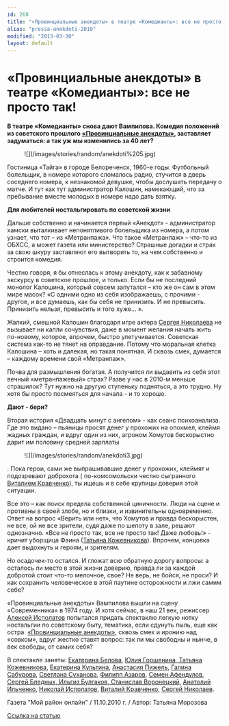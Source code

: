 ```yaml
---
id: 268
title: "«Провинциальные анекдоты» в театре «Комедианты»: все не просто так!"
alias: "pressa-anekdoti-2010"
modified: "2013-03-30"
layout: default
---
```


# «Провинциальные анекдоты» в театре «Комедианты»: все не просто так!

**В театре «Комедианты» снова дают Вампилова. Комедия положений из советского прошлого [«Провинциальные анекдоты»](71-anekdoti.html), заставляет задуматься: а так уж мы изменились за 40 лет?**

<figure>
![](/images/stories/random/anekdoti%205.jpg)
</figure>

Гостиница «Тайга» в городе Белореченск, 1960-е годы. Футбольный болельщик, в номере которого сломалось радио, стучится в дверь соседнего номера, к незнакомой девушке, чтобы дослушать передачу о матче. И тут как тут администратор Калошин, намекающий, что за пребывание вместе молодых в номере надо дать взятку.

**Для любителей ностальгировать по советской жизни**

Дальше собственно и начинается первый «Анекдот» - администратор хамски выталкивает непонятливого болельщика из номера, а потом узнает, что тот – из «Метранпажа». Что такое «Метранпаж» – что-то из ОБХСС, а может газета или министерство? Страшные догадки и страх за свою шкуру заставляют его вытворять то, на чем собственно и строится комедия.

Честно говоря, я бы отнеслась к этому анекдоту, как к забавному экскурсу в советское прошлое, и только. Если бы не последний монолог Калошина, который совсем запутался – кто же он сам в этом мире масок? «С одними одно из себя изображаешь, с прочими - другое, и все думаешь, как бы себя не принизить. И не превысить. Принизить нельзя, превысить и того хуже… ».

Жалкий, смешной Калошин благодаря игре актера [Сергея Николаева](52-sergei-nikolaev.html) не вызывает ни капли сочувствия, даже в момент желания начать жить по-новому, которое, впрочем, быстро улетучивается. Советская система как-то не тянет на оправдание. Потому что моральная клетка Калошина – хоть и далекая, но такая понятная. И сквозь смех, думается – каждому времени свой «Метранпаж».

Почва для размышления богатая. А получится ли выдавить из себя этот вечный «метранпажевый» страх? Разве у нас в 2010-м меньше страшилок? Тут нужно на другую ступеньку подняться, а это трудно. Ну хотя бы просто посмеяться для начала - и то хорошо.

**Дают - бери?**

Вторая история «Двадцать минут с ангелом» - как сеанс психоанализа. Где это видано – пьяницы просят денег у прохожих на опохмел, клеймя жадных граждан, и вдруг один из них, агроном Хомутов бескорыстно дарит им половину средней зарплаты

<figure>
![](/images/stories/random/anekdoti3.jpg)
</figure>

. Пока герои, сами же выпрашивавшие денег у прохожих, клеймят и подозревают доброхота ( по-комсомольски честно сыгранного [Виталием Кравченко](66-vitalii-kravchenko.html)), ты ищешь и в себе крупицы доверия этой ситуации.

Все это – как поиск предела собственной циничности. Люди на сцене и противны в своей злобе, но и близки, и извинительны одновременно. Ответ на вопрос «Верить или нет», что Хомутов и правда бескорыстен, не все, ой не все зрители, судя даже по шепоту в зале, решают однозначно. «Все не просто так, все не просто так! Даже любовь!» - кричит уборщица Фаина ([Татьяна Кожевникова](80-tatiana-kogevnikova.html)). Впрочем, концовка дает выдохнуть и героям, и зрителям.

Но осадочек-то остался. И гложат всю обратную дорогу вопросы: а осталось ли место в этой жизни доверию, правда ли за каждой добротой стоит что-то мелочное, свое? Не верь, не бойся, не проси? И как сохранить человеческое в этой паутине осторожности и лжи самим себе?

«Провинциальные анекдоты» Вампилова вышли на сцену «Современника» в 1974 году. И хотя сейчас, в наш 21 век, режиссер [Алексей Исполатов](53-aleksei-ispolatov.html) попытался придать спектаклю легкую нотку ностальгии по советскому быту, тематика, если сдунуть пыль, еще как остра. [«Провинциальные анекдоты»](71-anekdoti.html), сквозь смех и иронию над «совком», вдруг жестко ставят вопрос: так ли мы свободны и нынче, в век свободы, от самих себя?

В спектакле заняты: [Екатерина Белова](23-belova-ekaterina.html), [Юлия Горшенина](49-ylia-gorshenina.html),[ Татьяна Кожевникова](80-tatiana-kogevnikova.html), [Екатерина Культина](81-ekaterina-kyltina.html), [Анастасия Пижель](64-asia-pigel-sergeevna.html), [Галина Сабурова](61-galina-saburova.html), [Светлана Суханова](48-svetlana-suhanova.html), [Филипп Азаров](21-fillipp-azarov.html), [Семен Афендулов](22-afendulov-semen.html), [Сергей Бледных](24-blednyh-sergej.html),[ Ильгиз Булгаков](77-ilgiz-bulgakov.html),[ Станислав Воронецкий](51-stas-voronetski.html), [Анатолий Ильченко](55-anatolii-ilchenko.html), [Николай Исполатов](54-nikolai-ispolatov.html), [Виталий Кравченко](66-vitalii-kravchenko.html), [Сергей Николаев](52-sergei-nikolaev.html).

Газета "Мой район онлайн" / 11.10.2010 г. / Автор: Татьяна Морозова

[Ссылка на статью](http://www.mr7.ru/articles/33937/)

